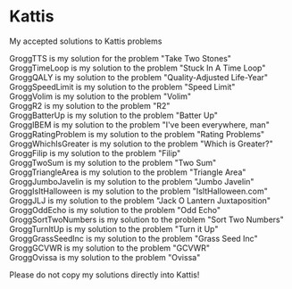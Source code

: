 # Kattis

My accepted solutions to Kattis problems <br>

GroggTTS is my solution for the problem "Take Two Stones" <br>
GroggTimeLoop is my solution to the problem "Stuck In A Time Loop" <br>
GroggQALY is my solution to the problem "Quality-Adjusted Life-Year" <br>
GroggSpeedLimit is my solution to the problem "Speed Limit" <br>
GroggVolim is my solution to the problem "Volim" <br>
GroggR2 is my solution to the problem "R2" <br>
GroggBatterUp is my solution to the problem "Batter Up" <br>
GroggIBEM is my solution to the problem "I've been everywhere, man" <br>
GroggRatingProblem is my solution to the problem "Rating Problems" <br>
GroggWhichIsGreater is my solution to the problem "Which is Greater?" <br>
GroggFilip is my solution to the problem "Filip" <br>
GroggTwoSum is my solution to the problem "Two Sum" <br>
GroggTriangleArea is my solution to the problem "Triangle Area" <br>
GroggJumboJavelin is my solution to the problem "Jumbo Javelin" <br>
GroggIsItHalloween is my solution to the problem "IsItHalloween.com" <br>
GroggJLJ is my solution to the problem "Jack O Lantern Juxtaposition" <br>
GroggOddEcho is my solution to the problem "Odd Echo" <br>
GroggSortTwoNumbers is my solution to the problem "Sort Two Numbers" <br>
GroggTurnItUp is my solution to the problem "Turn it Up" <br>
GroggGrassSeedInc is my solution to the problem "Grass Seed Inc" <br>
GroggGCVWR is my solution to the problem "GCVWR" <br>
GroggOvissa is my solution to the problem "Ovissa" <br>

Please do not copy my solutions directly into Kattis! <br>
